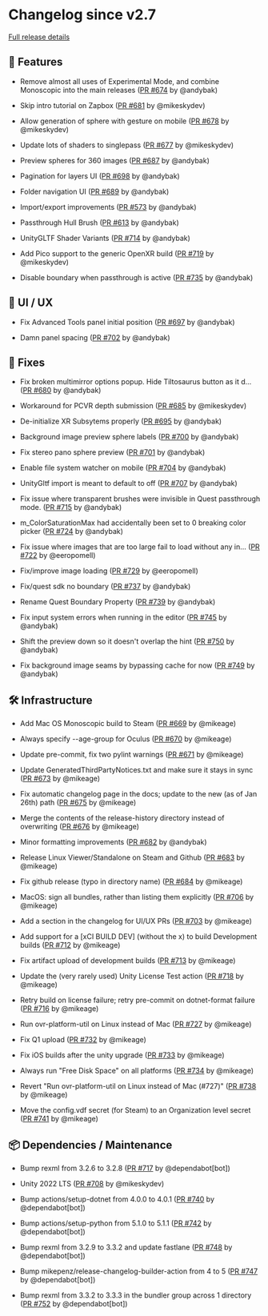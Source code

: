 # Changelog since v2.7

[Full release details](https://github.com/icosa-foundation/open-brush/compare/v2.7...362cf51e84cab3205cec7ed2e7e05dd8aa6e9c0c)

## 🚀 Features

- Remove almost all uses of Experimental Mode, and combine Monoscopic into the main releases ([PR #674](https://github.com/icosa-foundation/open-brush/pull/674) by @andybak)

- Skip intro tutorial on Zapbox ([PR #681](https://github.com/icosa-foundation/open-brush/pull/681) by @mikeskydev)

- Allow generation of sphere with gesture on mobile ([PR #678](https://github.com/icosa-foundation/open-brush/pull/678) by @mikeskydev)

- Update lots of shaders to singlepass ([PR #677](https://github.com/icosa-foundation/open-brush/pull/677) by @mikeskydev)

- Preview spheres for 360 images ([PR #687](https://github.com/icosa-foundation/open-brush/pull/687) by @andybak)

- Pagination for layers UI ([PR #698](https://github.com/icosa-foundation/open-brush/pull/698) by @andybak)

- Folder navigation UI ([PR #689](https://github.com/icosa-foundation/open-brush/pull/689) by @andybak)

- Import/export improvements ([PR #573](https://github.com/icosa-foundation/open-brush/pull/573) by @andybak)

- Passthrough Hull Brush ([PR #613](https://github.com/icosa-foundation/open-brush/pull/613) by @andybak)

- UnityGLTF Shader Variants ([PR #714](https://github.com/icosa-foundation/open-brush/pull/714) by @andybak)

- Add Pico support to the generic OpenXR build ([PR #719](https://github.com/icosa-foundation/open-brush/pull/719) by @mikeskydev)

- Disable boundary when passthrough is active ([PR #735](https://github.com/icosa-foundation/open-brush/pull/735) by @andybak)


## 🎨 UI / UX

- Fix Advanced Tools panel initial position ([PR #697](https://github.com/icosa-foundation/open-brush/pull/697) by @andybak)

- Damn panel spacing ([PR #702](https://github.com/icosa-foundation/open-brush/pull/702) by @andybak)


## 🐛 Fixes

- Fix broken multimirror options popup. Hide Tiltosaurus button as it d… ([PR #680](https://github.com/icosa-foundation/open-brush/pull/680) by @andybak)

- Workaround for PCVR depth submission ([PR #685](https://github.com/icosa-foundation/open-brush/pull/685) by @mikeskydev)

- De-initialize XR Subsytems properly ([PR #695](https://github.com/icosa-foundation/open-brush/pull/695) by @andybak)

- Background image preview sphere labels ([PR #700](https://github.com/icosa-foundation/open-brush/pull/700) by @andybak)

- Fix stereo pano sphere preview ([PR #701](https://github.com/icosa-foundation/open-brush/pull/701) by @andybak)

- Enable file system watcher on mobile ([PR #704](https://github.com/icosa-foundation/open-brush/pull/704) by @andybak)

- UnityGltf import is meant to default to off ([PR #707](https://github.com/icosa-foundation/open-brush/pull/707) by @andybak)

- Fix issue where transparent brushes were invisible in Quest passthrough mode. ([PR #715](https://github.com/icosa-foundation/open-brush/pull/715) by @andybak)

- m_ColorSaturationMax had accidentally been set to 0 breaking color picker ([PR #724](https://github.com/icosa-foundation/open-brush/pull/724) by @andybak)

- Fix issue where images that are too large fail to load without any in… ([PR #722](https://github.com/icosa-foundation/open-brush/pull/722) by @eeropomell)

- Fix/improve image loading ([PR #729](https://github.com/icosa-foundation/open-brush/pull/729) by @eeropomell)

- Fix/quest sdk no boundary ([PR #737](https://github.com/icosa-foundation/open-brush/pull/737) by @andybak)

- Rename Quest Boundary Property ([PR #739](https://github.com/icosa-foundation/open-brush/pull/739) by @andybak)

- Fix input system errors when running in the editor ([PR #745](https://github.com/icosa-foundation/open-brush/pull/745) by @andybak)

- Shift the preview down so it doesn't overlap the hint ([PR #750](https://github.com/icosa-foundation/open-brush/pull/750) by @andybak)

- Fix background image seams by bypassing cache for now ([PR #749](https://github.com/icosa-foundation/open-brush/pull/749) by @andybak)


## 🛠️ Infrastructure

- Add Mac OS Monoscopic build to Steam ([PR #669](https://github.com/icosa-foundation/open-brush/pull/669) by @mikeage)

- Always specify --age-group for Oculus ([PR #670](https://github.com/icosa-foundation/open-brush/pull/670) by @mikeage)

- Update pre-commit, fix two pylint warnings ([PR #671](https://github.com/icosa-foundation/open-brush/pull/671) by @mikeage)

- Update GeneratedThirdPartyNotices.txt and make sure it stays in sync ([PR #673](https://github.com/icosa-foundation/open-brush/pull/673) by @mikeage)

- Fix automatic changelog page in the docs; update to the new (as of Jan 26th) path ([PR #675](https://github.com/icosa-foundation/open-brush/pull/675) by @mikeage)

- Merge the contents of the release-history directory instead of overwriting ([PR #676](https://github.com/icosa-foundation/open-brush/pull/676) by @mikeage)

- Minor formatting improvements ([PR #682](https://github.com/icosa-foundation/open-brush/pull/682) by @andybak)

- Release Linux Viewer/Standalone on Steam and Github ([PR #683](https://github.com/icosa-foundation/open-brush/pull/683) by @mikeage)

- Fix github release (typo in directory name) ([PR #684](https://github.com/icosa-foundation/open-brush/pull/684) by @mikeage)

- MacOS: sign all bundles, rather than listing them explicitly ([PR #706](https://github.com/icosa-foundation/open-brush/pull/706) by @mikeage)

- Add a section in the changelog for UI/UX PRs ([PR #703](https://github.com/icosa-foundation/open-brush/pull/703) by @mikeage)

- Add support for a [xCI BUILD DEV] (without the x) to build Development builds ([PR #712](https://github.com/icosa-foundation/open-brush/pull/712) by @mikeage)

- Fix artifact upload of development builds ([PR #713](https://github.com/icosa-foundation/open-brush/pull/713) by @mikeage)

- Update the (very rarely used) Unity License Test action ([PR #718](https://github.com/icosa-foundation/open-brush/pull/718) by @mikeage)

- Retry build on license failure; retry pre-commit on dotnet-format failure ([PR #716](https://github.com/icosa-foundation/open-brush/pull/716) by @mikeage)

- Run ovr-platform-util on Linux instead of Mac ([PR #727](https://github.com/icosa-foundation/open-brush/pull/727) by @mikeage)

- Fix Q1 upload ([PR #732](https://github.com/icosa-foundation/open-brush/pull/732) by @mikeage)

- Fix iOS builds after the unity upgrade ([PR #733](https://github.com/icosa-foundation/open-brush/pull/733) by @mikeage)

- Always run "Free Disk Space" on all platforms ([PR #734](https://github.com/icosa-foundation/open-brush/pull/734) by @mikeage)

- Revert "Run ovr-platform-util on Linux instead of Mac (#727)" ([PR #738](https://github.com/icosa-foundation/open-brush/pull/738) by @mikeage)

- Move the config.vdf secret (for Steam) to an Organization level secret ([PR #741](https://github.com/icosa-foundation/open-brush/pull/741) by @mikeage)


## 📦 Dependencies / Maintenance

- Bump rexml from 3.2.6 to 3.2.8 ([PR #717](https://github.com/icosa-foundation/open-brush/pull/717) by @dependabot[bot])

- Unity 2022 LTS ([PR #708](https://github.com/icosa-foundation/open-brush/pull/708) by @mikeskydev)

- Bump actions/setup-dotnet from 4.0.0 to 4.0.1 ([PR #740](https://github.com/icosa-foundation/open-brush/pull/740) by @dependabot[bot])

- Bump actions/setup-python from 5.1.0 to 5.1.1 ([PR #742](https://github.com/icosa-foundation/open-brush/pull/742) by @dependabot[bot])

- Bump rexml from 3.2.9 to 3.3.2 and update fastlane ([PR #748](https://github.com/icosa-foundation/open-brush/pull/748) by @dependabot[bot])

- Bump mikepenz/release-changelog-builder-action from 4 to 5 ([PR #747](https://github.com/icosa-foundation/open-brush/pull/747) by @dependabot[bot])

- Bump rexml from 3.3.2 to 3.3.3 in the bundler group across 1 directory ([PR #752](https://github.com/icosa-foundation/open-brush/pull/752) by @dependabot[bot])





